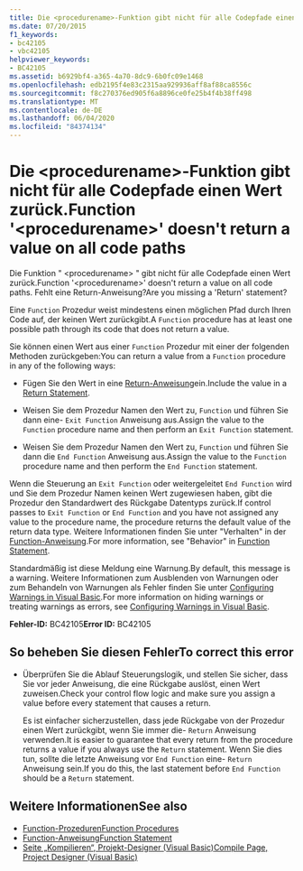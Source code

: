```yaml
---
title: Die <procedurename>-Funktion gibt nicht für alle Codepfade einen Wert zurück.
ms.date: 07/20/2015
f1_keywords:
- bc42105
- vbc42105
helpviewer_keywords:
- BC42105
ms.assetid: b6929bf4-a365-4a70-8dc9-6b0fc09e1468
ms.openlocfilehash: edb2195f4e83c2315aa929936aff8af88ca8556c
ms.sourcegitcommit: f8c270376ed905f6a8896ce0fe25b4f4b38ff498
ms.translationtype: MT
ms.contentlocale: de-DE
ms.lasthandoff: 06/04/2020
ms.locfileid: "84374134"
---
```

# <a name="function-procedurename-doesnt-return-a-value-on-all-code-paths"></a><span data-ttu-id="00823-102">Die \<procedurename>-Funktion gibt nicht für alle Codepfade einen Wert zurück.</span><span class="sxs-lookup"><span data-stu-id="00823-102">Function '\<procedurename>' doesn't return a value on all code paths</span></span>
<span data-ttu-id="00823-103">Die Funktion " \<procedurename> " gibt nicht für alle Codepfade einen Wert zurück.</span><span class="sxs-lookup"><span data-stu-id="00823-103">Function '\<procedurename>' doesn't return a value on all code paths.</span></span> <span data-ttu-id="00823-104">Fehlt eine Return-Anweisung?</span><span class="sxs-lookup"><span data-stu-id="00823-104">Are you missing a 'Return' statement?</span></span>  
  
 <span data-ttu-id="00823-105">Eine `Function` Prozedur weist mindestens einen möglichen Pfad durch Ihren Code auf, der keinen Wert zurückgibt.</span><span class="sxs-lookup"><span data-stu-id="00823-105">A `Function` procedure has at least one possible path through its code that does not return a value.</span></span>  
  
 <span data-ttu-id="00823-106">Sie können einen Wert aus einer `Function` Prozedur mit einer der folgenden Methoden zurückgeben:</span><span class="sxs-lookup"><span data-stu-id="00823-106">You can return a value from a `Function` procedure in any of the following ways:</span></span>  
  
- <span data-ttu-id="00823-107">Fügen Sie den Wert in eine [Return-Anweisung](../statements/return-statement.md)ein.</span><span class="sxs-lookup"><span data-stu-id="00823-107">Include the value in a [Return Statement](../statements/return-statement.md).</span></span>  
  
- <span data-ttu-id="00823-108">Weisen Sie dem Prozedur Namen den Wert zu, `Function` und führen Sie dann eine- `Exit Function` Anweisung aus.</span><span class="sxs-lookup"><span data-stu-id="00823-108">Assign the value to the `Function` procedure name and then perform an `Exit Function` statement.</span></span>  
  
- <span data-ttu-id="00823-109">Weisen Sie dem Prozedur Namen den Wert zu, `Function` und führen Sie dann die `End Function` Anweisung aus.</span><span class="sxs-lookup"><span data-stu-id="00823-109">Assign the value to the `Function` procedure name and then perform the `End Function` statement.</span></span>  
  
 <span data-ttu-id="00823-110">Wenn die Steuerung an `Exit Function` oder weitergeleitet `End Function` wird und Sie dem Prozedur Namen keinen Wert zugewiesen haben, gibt die Prozedur den Standardwert des Rückgabe Datentyps zurück.</span><span class="sxs-lookup"><span data-stu-id="00823-110">If control passes to `Exit Function` or `End Function` and you have not assigned any value to the procedure name, the procedure returns the default value of the return data type.</span></span> <span data-ttu-id="00823-111">Weitere Informationen finden Sie unter "Verhalten" in der [Function-Anweisung](../statements/function-statement.md).</span><span class="sxs-lookup"><span data-stu-id="00823-111">For more information, see "Behavior" in [Function Statement](../statements/function-statement.md).</span></span>  
  
 <span data-ttu-id="00823-112">Standardmäßig ist diese Meldung eine Warnung.</span><span class="sxs-lookup"><span data-stu-id="00823-112">By default, this message is a warning.</span></span> <span data-ttu-id="00823-113">Weitere Informationen zum Ausblenden von Warnungen oder zum Behandeln von Warnungen als Fehler finden Sie unter [Configuring Warnings in Visual Basic](/visualstudio/ide/configuring-warnings-in-visual-basic).</span><span class="sxs-lookup"><span data-stu-id="00823-113">For more information on hiding warnings or treating warnings as errors, see [Configuring Warnings in Visual Basic](/visualstudio/ide/configuring-warnings-in-visual-basic).</span></span>  
  
 <span data-ttu-id="00823-114">**Fehler-ID:** BC42105</span><span class="sxs-lookup"><span data-stu-id="00823-114">**Error ID:** BC42105</span></span>  
  
## <a name="to-correct-this-error"></a><span data-ttu-id="00823-115">So beheben Sie diesen Fehler</span><span class="sxs-lookup"><span data-stu-id="00823-115">To correct this error</span></span>  
  
- <span data-ttu-id="00823-116">Überprüfen Sie die Ablauf Steuerungslogik, und stellen Sie sicher, dass Sie vor jeder Anweisung, die eine Rückgabe auslöst, einen Wert zuweisen.</span><span class="sxs-lookup"><span data-stu-id="00823-116">Check your control flow logic and make sure you assign a value before every statement that causes a return.</span></span>  
  
     <span data-ttu-id="00823-117">Es ist einfacher sicherzustellen, dass jede Rückgabe von der Prozedur einen Wert zurückgibt, wenn Sie immer die- `Return` Anweisung verwenden.</span><span class="sxs-lookup"><span data-stu-id="00823-117">It is easier to guarantee that every return from the procedure returns a value if you always use the `Return` statement.</span></span> <span data-ttu-id="00823-118">Wenn Sie dies tun, sollte die letzte Anweisung vor `End Function` eine- `Return` Anweisung sein.</span><span class="sxs-lookup"><span data-stu-id="00823-118">If you do this, the last statement before `End Function` should be a `Return` statement.</span></span>  
  
## <a name="see-also"></a><span data-ttu-id="00823-119">Weitere Informationen</span><span class="sxs-lookup"><span data-stu-id="00823-119">See also</span></span>

- [<span data-ttu-id="00823-120">Function-Prozeduren</span><span class="sxs-lookup"><span data-stu-id="00823-120">Function Procedures</span></span>](../../programming-guide/language-features/procedures/function-procedures.md)
- [<span data-ttu-id="00823-121">Function-Anweisung</span><span class="sxs-lookup"><span data-stu-id="00823-121">Function Statement</span></span>](../statements/function-statement.md)
- [<span data-ttu-id="00823-122">Seite „Kompilieren“, Projekt-Designer (Visual Basic)</span><span class="sxs-lookup"><span data-stu-id="00823-122">Compile Page, Project Designer (Visual Basic)</span></span>](/visualstudio/ide/reference/compile-page-project-designer-visual-basic)
